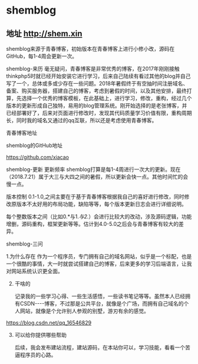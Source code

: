 # shemblog
## 地址 http://shem.xin
  shemblog来源于青春博客，初始版本在青春博客上进行小修小改，源码在GitHub，每1-4周会更新一次。

shemblog-来历
    毫无疑问，青春博客是非常优秀的博客，在2017年刚刚接触thinkphp5时就已经开始安装它进行学习，后来自己陆续有看过其他的blog并自己写了一个，总体或多或少存在一些问题。2018年暑假终于有空抽时间注册域名、备案、购买服务器，搭建自己的博客，考虑到暑假的时间，以及其他安排，最终打算，先选择一个优秀的博客模板，在此基础上，进行学习，修改，重构，经过几个版本的更新形成自己独特，易用的blog管理系统。刚开始选择的是老张博客，并已经部署好了，后来对页面进行修改时，发现其代码质量学习价值有限，重构周期长，同时我的域名又通过的qq互联，所以还是考虑使用青春博客。

青春博客地址

shemblog的GitHub地址

https://github.com/xiacao

shemblog-更新
更新频率
shemblog打算是每1-4周进行一次大的更新。现在（2018.7.21）属于大三与大四之间的暑假，所以更新会快一点。其他时间忙的会慢一点。

版本控制
0.1-1.0,之间主要在于基于青春博客根据我自己的喜好进行修改，同时修改原版本不太好用的布局功能，缺陷等等，每个版本更新日志会进行详细说明。

每个整数版本之间（比如0.*与1.*与2.*）会进行比较大的改动，涉及源码逻辑，功能增删，源码重构，框架更新等等。估计到4.0-5.0之后会与青春博客有较大的差异。

shemblog-三问

1.为什么存在
       作为一个程序员，专门拥有自己的域名网站，似乎是一个标配，也是一个很酷的事情，大一时就尝试搭建自己的博客，后来更多的学习后端语言，让我对网站系统认识更全面。

2. 干啥的

      记录我的一些学习心得、一些生活感悟，一些读书笔记等等。虽然本人已经拥有CSDN----博客，不过那是公共平台，就像是个广场，而拥有自己域名的个人网站，就像是个允许别人参观的别墅，游刃有余的感觉。

 https://blog.csdn.net/qq_16546829

3. 可以给你提供哪些帮助

    后续，我会发布建站流程，建站源码，在本站你可以，学习技能，看看一个苦逼程序员的心路。
